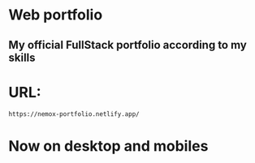 # **Web portfolio**

## My official FullStack portfolio according to my skills

# URL:

`https://nemox-portfolio.netlify.app/`

# Now on desktop and mobiles
